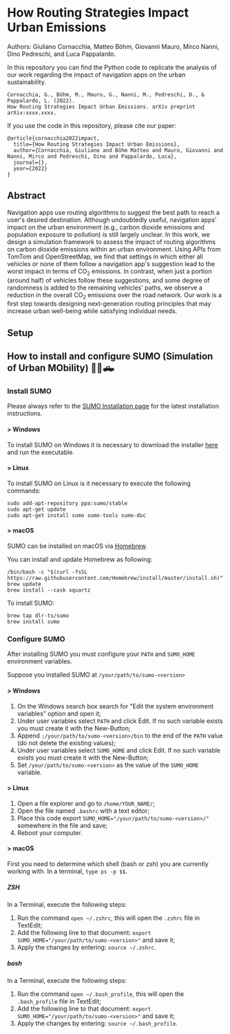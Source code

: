 


# How Routing Strategies Impact Urban Emissions

Authors: Giuliano Cornacchia, Matteo Böhm, Giovanni Mauro, Mirco Nanni, Dino Pedreschi, and Luca Pappalardo.


In this repository you can find the Python code to replicate the analysis of our work regarding the impact of navigation apps on the urban sustainability.

```
Cornacchia, G., Böhm, M., Mauro, G., Nanni, M., Pedreschi, D., & Pappalardo, L. (2022).
How Routing Strategies Impact Urban Emissions. arXiv preprint arXiv:xxxx.xxxx.
```

If you use the code in this repository, please cite our paper:

```
@article{cornacchia2022impact,
  title={How Routing Strategies Impact Urban Emissions},
  author={Cornacchia, Giuliano and Böhm Matteo and Mauro, Giovanni and Nanni, Mirco and Pedreschi, Dino and Pappalardo, Luca},
  journal={},
  year={2022}
}
```

## Abstract

Navigation apps use routing algorithms to suggest the best path to reach a user's desired destination. Although undoubtedly useful, navigation apps' impact on the urban environment (e.g., carbon dioxide emissions and population exposure to pollution) is still largely unclear. In this work, we design a simulation framework to assess the impact of routing algorithms on carbon dioxide emissions within an urban environment. Using APIs from TomTom and OpenStreetMap, we find that settings in which either all vehicles or none of them follow a navigation app's suggestion lead to the worst impact in terms of CO$_2$ emissions. In contrast, when just a portion (around half) of vehicles follow these suggestions, and some degree of randomness is added to the remaining vehicles' paths, we observe a reduction in the overall CO$_2$ emissions over the road network. Our work is a first step towards designing next-generation routing principles that may increase urban well-being while satisfying individual needs. 

## Setup



## How to install and configure SUMO (Simulation of Urban MObility) 🚗🚙🛻

### Install SUMO

Please always refer to the [SUMO Installation page](https://sumo.dlr.de/docs/Installing/index.html)
for the latest installation instructions.

#### > Windows

To install SUMO on Windows it is necessary to download the installer [here](https://sumo.dlr.de/docs/Downloads.php#windows) and run the executable.

#### > Linux

To install SUMO on Linux is it necessary to execute the following commands:

```
sudo add-apt-repository ppa:sumo/stable
sudo apt-get update
sudo apt-get install sumo sumo-tools sumo-doc
```

#### > macOS

SUMO can be installed on macOS via [Homebrew](https://brew.sh/).

You can install and update Homebrew as following:

```
/bin/bash -c "$(curl -fsSL https://raw.githubusercontent.com/Homebrew/install/master/install.sh)"
brew update
brew install --cask xquartz
```
To install SUMO:
```
brew tap dlr-ts/sumo
brew install sumo
```


### Configure SUMO

After installing SUMO you must configure your `PATH` and `SUMO_HOME` environment variables.

Suppose you installed SUMO at `/your/path/to/sumo-<version>`

#### > Windows
1. On the Windows search box search for "Edit the system environment variables" option and open it;
2. Under user variables select `PATH` and click Edit. If no such variable exists you must create it with the New-Button; 
3. Append `;/your/path/to/sumo-<version>/bin` to the end of the `PATH` value (do not delete the existing values);
4. Under user variables select `SUMO_HOME` and click Edit. If no such variable exists you must create it with the New-Button;
5. Set `/your/path/to/sumo-<version>` as the value of the `SUMO_HOME` variable.

#### > Linux

1. Open a file explorer and go to `/home/YOUR_NAME/`;
2. Open the file named `.bashrc` with a text editor;
3. Place this code export `SUMO_HOME="/your/path/to/sumo-<version>/"` somewhere in the file and save;
4. Reboot your computer.


#### > macOS

First you need to determine which shell (bash or zsh) you are currently working with. In a terminal, `type ps -p $$`.

##### ZSH

In a Terminal, execute the following steps:

1. Run the command `open ~/.zshrc`, this will open the `.zshrc` file in TextEdit;
2. Add the following line to that document: `export SUMO_HOME="/your/path/to/sumo-<version>"` and save it;
3. Apply the changes by entering: `source ~/.zshrc`.

##### bash

In a Terminal, execute the following steps:

1. Run the command `open ~/.bash_profile`, this will open the `.bash_profile` file in TextEdit;
2. Add the following line to that document: `export SUMO_HOME="/your/path/to/sumo-<version>"` and save it;
3. Apply the changes by entering: `source ~/.bash_profile`.





